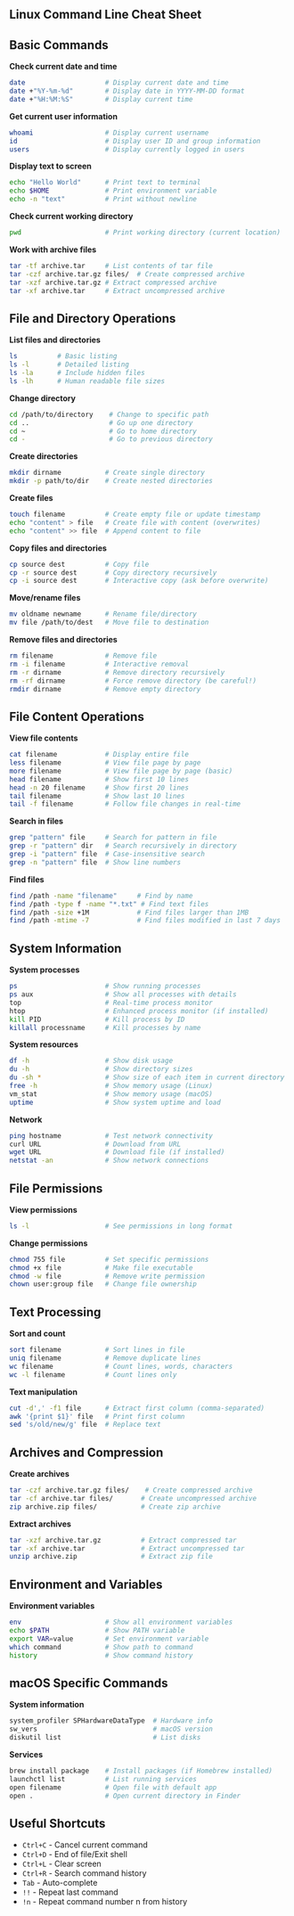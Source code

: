 ## Linux Command Line Cheat Sheet

## Basic Commands

**Check current date and time**
```bash
date                    # Display current date and time
date +"%Y-%m-%d"        # Display date in YYYY-MM-DD format
date +"%H:%M:%S"        # Display current time
```

**Get current user information**
```bash
whoami                  # Display current username
id                      # Display user ID and group information
users                   # Display currently logged in users
```

**Display text to screen**
```bash
echo "Hello World"      # Print text to terminal
echo $HOME              # Print environment variable
echo -n "text"          # Print without newline
```

**Check current working directory**
```bash
pwd                     # Print working directory (current location)
```

**Work with archive files**
```bash
tar -tf archive.tar     # List contents of tar file
tar -czf archive.tar.gz files/  # Create compressed archive
tar -xzf archive.tar.gz # Extract compressed archive
tar -xf archive.tar     # Extract uncompressed archive
```

## File and Directory Operations

**List files and directories**
```bash
ls          # Basic listing
ls -l       # Detailed listing
ls -la      # Include hidden files
ls -lh      # Human readable file sizes
```

**Change directory**
```bash
cd /path/to/directory    # Change to specific path
cd ..                    # Go up one directory
cd ~                     # Go to home directory
cd -                     # Go to previous directory
```

**Create directories**
```bash
mkdir dirname           # Create single directory
mkdir -p path/to/dir    # Create nested directories
```

**Create files**
```bash
touch filename          # Create empty file or update timestamp
echo "content" > file   # Create file with content (overwrites)
echo "content" >> file  # Append content to file
```

**Copy files and directories**
```bash
cp source dest          # Copy file
cp -r source dest       # Copy directory recursively
cp -i source dest       # Interactive copy (ask before overwrite)
```

**Move/rename files**
```bash
mv oldname newname      # Rename file/directory
mv file /path/to/dest   # Move file to destination
```

**Remove files and directories**
```bash
rm filename             # Remove file
rm -i filename          # Interactive removal
rm -r dirname           # Remove directory recursively
rm -rf dirname          # Force remove directory (be careful!)
rmdir dirname           # Remove empty directory
```

## File Content Operations

**View file contents**
```bash
cat filename            # Display entire file
less filename           # View file page by page
more filename           # View file page by page (basic)
head filename           # Show first 10 lines
head -n 20 filename     # Show first 20 lines
tail filename           # Show last 10 lines
tail -f filename        # Follow file changes in real-time
```

**Search in files**
```bash
grep "pattern" file     # Search for pattern in file
grep -r "pattern" dir   # Search recursively in directory
grep -i "pattern" file  # Case-insensitive search
grep -n "pattern" file  # Show line numbers
```

**Find files**
```bash
find /path -name "filename"     # Find by name
find /path -type f -name "*.txt" # Find text files
find /path -size +1M            # Find files larger than 1MB
find /path -mtime -7            # Find files modified in last 7 days
```

## System Information

**System processes**
```bash
ps                      # Show running processes
ps aux                  # Show all processes with details
top                     # Real-time process monitor
htop                    # Enhanced process monitor (if installed)
kill PID                # Kill process by ID
killall processname     # Kill processes by name
```

**System resources**
```bash
df -h                   # Show disk usage
du -h                   # Show directory sizes
du -sh *                # Show size of each item in current directory
free -h                 # Show memory usage (Linux)
vm_stat                 # Show memory usage (macOS)
uptime                  # Show system uptime and load
```

**Network**
```bash
ping hostname           # Test network connectivity
curl URL                # Download from URL
wget URL                # Download file (if installed)
netstat -an             # Show network connections
```

## File Permissions

**View permissions**
```bash
ls -l                   # See permissions in long format
```

**Change permissions**
```bash
chmod 755 file          # Set specific permissions
chmod +x file           # Make file executable
chmod -w file           # Remove write permission
chown user:group file   # Change file ownership
```

## Text Processing

**Sort and count**
```bash
sort filename           # Sort lines in file
uniq filename           # Remove duplicate lines
wc filename             # Count lines, words, characters
wc -l filename          # Count lines only
```

**Text manipulation**
```bash
cut -d',' -f1 file      # Extract first column (comma-separated)
awk '{print $1}' file   # Print first column
sed 's/old/new/g' file  # Replace text
```

## Archives and Compression

**Create archives**
```bash
tar -czf archive.tar.gz files/    # Create compressed archive
tar -cf archive.tar files/       # Create uncompressed archive
zip archive.zip files/           # Create zip archive
```

**Extract archives**
```bash
tar -xzf archive.tar.gz          # Extract compressed tar
tar -xf archive.tar              # Extract uncompressed tar
unzip archive.zip                # Extract zip file
```

## Environment and Variables

**Environment variables**
```bash
env                     # Show all environment variables
echo $PATH              # Show PATH variable
export VAR=value        # Set environment variable
which command           # Show path to command
history                 # Show command history
```

## macOS Specific Commands

**System information**
```bash
system_profiler SPHardwareDataType  # Hardware info
sw_vers                             # macOS version
diskutil list                       # List disks
```

**Services**
```bash
brew install package    # Install packages (if Homebrew installed)
launchctl list          # List running services
open filename           # Open file with default app
open .                  # Open current directory in Finder
```

## Useful Shortcuts

- `Ctrl+C` - Cancel current command
- `Ctrl+D` - End of file/Exit shell
- `Ctrl+L` - Clear screen
- `Ctrl+R` - Search command history
- `Tab` - Auto-complete
- `!!` - Repeat last command
- `!n` - Repeat command number n from history